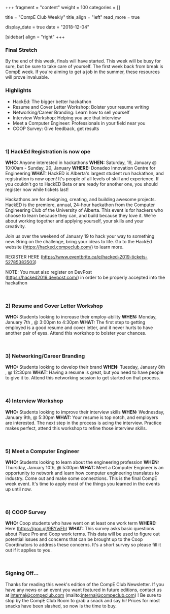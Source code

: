 
+++
fragment = "content"
weight = 100
categories = []

title = "CompE Club Weekly"
title_align = "left"
read_more = true

display_date = true
date = "2018-12-04" 

[sidebar]
  align = "right"
+++
    

### Final Stretch

By the end of this week, finals will have started. This week will be busy for sure, but be sure to take care of yourself. The first week back from break is CompE week. If you're aiming to get a job in the summer, these resources will prove invaluable.
</br>

### Highlights

*  HackEd: The bigger better hackathon
*  Resume and Cover Letter Workshop: Bolster your resume writing
*  Networking/Career Branding: Learn how to sell yourself
*  Interview Workshop: Helping you ace that interview
*  Meet a Computer Engineer: Professionals in your field near you
*  COOP Survey: Give feedback, get results

</br>

### 1) HackEd Registration is now ope



**WHO:** Anyone interested in hackathons
**WHEN:** Saturday, 19, January @ 10:00am - Sunday, 20, January
**WHERE:** Donadeo Innovation Centre for Engineering
**WHAT:** HackED is Alberta's largest student run hackathon, and registration is now open! It's people of all levels of skill and experience. If you couldn't go to HackED Beta or are ready for another one, you should register now while tickets last!

Hackathons are for designing, creating, and building awesome projects. HackED is the premiere, annual, 24-hour hackathon from the Computer Engineering Club of the University of Alberta.
This event is for hackers who choose to learn because they can, and build because they love it. We’re about working together and applying yourself, your skills and your creativity.

Join us over the weekend of January 19 to hack your way to something new. Bring on the challenge, bring your ideas to life. Go to the HackEd website (https://hacked.compeclub.com/) to learn more.

REGISTER HERE (https://www.eventbrite.ca/e/hacked-2019-tickets-52785383503)

NOTE: You must also register on DevPost (https://hacked2019.devpost.com/) in order to be properly accepted into the hackathon

</br>

### 2) Resume and Cover Letter Workshop



**WHO:** Students looking to increase their employ-ability
**WHEN:** Monday, January 7th , @ 3:00pm to 4:30pm
**WHAT:** The first step to getting employed is a good resume and cover letter, and it never hurts to have another pair of eyes. Attend this workshop to bolster your chances.

</br>

### 3) Networking/Career Branding


**WHO:** Students looking to develop their brand
**WHEN:** Tuesday, January 8th , @ 12:30pm
**WHAT:** Having a resume is great, but you need to have people to give it to. Attend this networking session to get started on that process.

</br>

### 4) Interview Workshop


**WHO:** Students looking to improve their interview skills
**WHEN:** Wednesday, January 9th, @ 5:30pm
**WHAT:** Your resume is top notch, and employers are interested. The next step in the process is acing the interview. Practice makes perfect, attend this workshop to refine those interview skills.

</br>

### 5) Meet a Computer Engineer


**WHO:** Students looking to learn about the engineering profession
**WHEN:** Thursday, January 10th, @ 5:00pm
**WHAT:** Meet a Computer Engineer is an opportunity to network and learn how computer engineering translates to industry. Come out and make some connections. This is the final CompE week event. It's time to apply most of the things you learned in the events up until now.

</br>

### 6) COOP Survey



**WHO:** Coop students who have went on at least one work term
**WHERE:** Here (https://goo.gl/9BYwFh)
**WHAT:** This survey asks basic questions about Place Pro and Coop work terms. This data will be used to figure out potential issues and concerns that can be brought up to the Coop Coordinators to address these concerns. It's a short survey so please fill it out if it applies to you.


</br>

### Signing Off...

Thanks for reading this week's edition of the CompE Club Newsletter.  If you have any news or an event you want featured in future editions, contact us at internal@compeclub.com (mailto:internal@compeclub.com) !  Be sure to stop by the CompE Club Room to grab a snack and say hi! Prices for most snacks have been slashed, so now is the time to buy.

</br>
